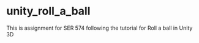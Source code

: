 # unity_roll_a_ball
This is assignment for SER 574 following the tutorial for Roll a ball in Unity 3D
